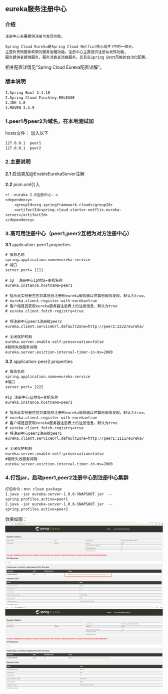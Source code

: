 ## eureka服务注册中心

### 介绍

    注册中心主要提供注册与发现功能。
    
    Spring Cloud Eureka是Spring Cloud Netfix(核心组件)中的一部分，
    主要负责微服务框架的服务治理功能。注册中心主要提供注册与发现功能，
    服务提供者提供服务，服务消费者消费服务。其具有Spring Boot风格的自动化配置。

相关配置详情见"Spring Cloud Eureka配置详解"。

### 版本说明

    1.Spring Boot 2.1.10
    2.Spring Cloud Finchley.RELEASE
    3.JDK 1.8
    4.MAVEN 3.3.9
    
### 1.peer1与peer2为域名，在本地测试加

hosts文件： 加入以下
    
    127.0.0.1  peer1
    127.0.0.1  peer2
    
### 2.主要说明

**2.1** 启动类加@EnableEurekaServer注解

**2.2** pom.xml引入
	
	<!--euraka 2.0注册中心-->
	<dependency>
	    <groupId>org.springframework.cloud</groupId>
	    <artifactId>spring-cloud-starter-netflix-eureka-server</artifactId>
	</dependency>  

### 3.高可用注册中心（peer1,peer2互相为对方注册中心）

**3.1** application-peer1.properties

	# 服务名称
    spring.application.name=eureka-service
    # 端口
    server.port= 1111
    
    # ip  注册中心ip地址=主机名称
    eureka.instance.hostname=peer1
    
    # 指示此实例是否应将其信息注册到eureka服务器以供其他服务发现，默认为true。
    # eureka.client.register-with-eureka=true
    # 客户端是否获取eureka服务器注册表上的注册信息，默认为true
    # eureka.client.fetch-registry=true
    
    # 将注册中心peer1注册给peer2
    eureka.client.serviceUrl.defaultZone=http://peer2:2222/eureka/
    
    # 关闭保护机制
    eureka.server.enable-self-preservation=false
    #剔除失效服务间隔
    eureka.server.eviction-interval-timer-in-ms=2000


**3.2** application-peer2.properties

	# 服务名称
    spring.application.name=eureka-service
    #端口
    server.port= 2222
    
    #ip 注册中心ip地址=主机名称
    eureka.instance.hostname=peer2
    
    # 指示此实例是否应将其信息注册到eureka服务器以供其他服务发现，默认为true。
    # eureka.client.register-with-eureka=true
    # 客户端是否获取eureka服务器注册表上的注册信息，默认为true
    # eureka.client.fetch-registry=true
    # 将注册中心peer2注册给peer1
    eureka.client.serviceUrl.defaultZone=http://peer1:1111/eureka/
    
    # 关闭保护机制
    eureka.server.enable-self-preservation=false
    #剔除失效服务间隔
    eureka.server.eviction-interval-timer-in-ms=2000


### 4.打包jar，启动peer1,peer2注册中心到注册中心集群

	打包命令：mvn clean package
	1.java -jar eureka-server-1.0.0-SNAPSHOT.jar  --spring.profiles.active=peer1
	2.java -jar eureka-server-1.0.0-SNAPSHOT.jar  --spring.profiles.active=peer2

效果如图：	
![Alt text](./images/peer1.jpg)
![Alt text](./images/peer2.jpg)


